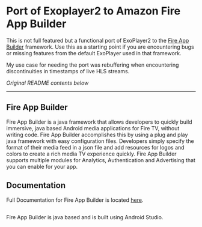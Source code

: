 # Port of Exoplayer2 to Amazon Fire App Builder

This is not full featured but a functional port of ExoPlayer2 to the [Fire App Builder](https://github.com/amzn/fire-app-builder) framework.  Use this as a starting point if you are encountering bugs or missing features from the default ExoPlayer used in that framework.

My use case for needing the port was rebuffering when encountering discontinuities in timestamps of live HLS streams.

*Original README contents below*

-----

## Fire App Builder

Fire App Builder is a java framework that allows developers to quickly build immersive, java based Android media applications for Fire TV, without writing code.  Fire App Builder accomplishes this by using a plug and play java framework with easy configuration files.  Developers simply specify the format of their media feed in a json file and add resources for logos and colors to create a rich media TV experience quickly.  Fire App Builder supports multiple modules for Analytics, Authentication and Advertising that you can enable for your app.

## Documentation

Full Documentation for Fire App Builder is located [here](https://developer.amazon.com/public/solutions/devices/fire-tv/docs/fire-app-builder-overview).

##
Fire App Builder is java based and is built using Android Studio.
